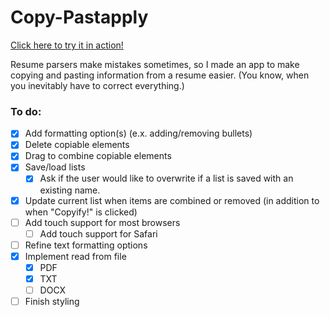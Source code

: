# Copy-Pastapply

[Click here to try it in action!](https://ashetonsm.github.io/copy-pastapply/ "Copy-Pastapply")

Resume parsers make mistakes sometimes, so I made an app to make copying and pasting information from a resume easier. (You know, when you inevitably have to correct everything.)

### To do:
- [x] Add formatting option(s) (e.x. adding/removing bullets)
- [x] Delete copiable elements
- [x] Drag to combine copiable elements
- [x] Save/load lists
    - [x] Ask if the user would like to overwrite if a list is saved with an existing name.
- [x] Update current list when items are combined or removed (in addition to when "Copyify!" is clicked)
- [ ] Add touch support for most browsers
    - [ ] Add touch support for Safari
- [ ] Refine text formatting options
- [X] Implement read from file
    - [x] PDF
    - [X] TXT
    - [ ] DOCX
- [ ] Finish styling